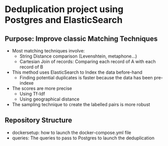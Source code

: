 # Deduplication project using Postgres and ElasticSearch
## Purpose: Improve classic Matching Techniques
- Most matching techniques involve:
    - String Distance comparison (Levenshtein, metaphone...)
    - Cartesian Join of records: Comparing each record of A with each record of B
- This method uses ElasticSearch to Index the data before-hand
    - Finding potential duplicates is faster because the data has been pre-indexe
- The scores are more precise
    - Using Tf-Idf
    - Using geographical distance
- The sampling technique to create the labelled pairs is more robust

## Repository Structure
- dockersetup: how to launch the docker-compose.yml file
- queries: The queries to pass to Postgres to launch the deduplication

